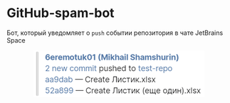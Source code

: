 # GitHub-spam-bot

Бот, который уведомляет о `push` событии репозитория в чате JetBrains Space

<p align="center">
    <img  src="screenshot.png">
</p>

